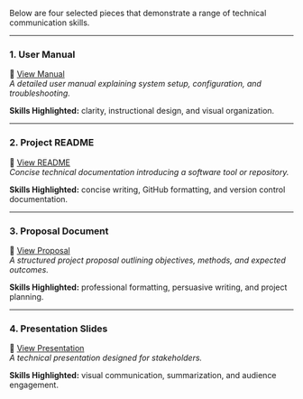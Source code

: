 Below are four selected pieces that demonstrate a range of technical communication skills.

---

### 1. **User Manual**
📄 [View Manual](manual.pdf)  
*A detailed user manual explaining system setup, configuration, and troubleshooting.*

**Skills Highlighted:** clarity, instructional design, and visual organization.

---

### 2. **Project README**
📄 [View README](README_project.md)  
*Concise technical documentation introducing a software tool or repository.*

**Skills Highlighted:** concise writing, GitHub formatting, and version control documentation.

---

### 3. **Proposal Document**
📄 [View Proposal](proposal.pdf)  
*A structured project proposal outlining objectives, methods, and expected outcomes.*

**Skills Highlighted:** professional formatting, persuasive writing, and project planning.

---

### 4. **Presentation Slides**
📄 [View Presentation](presentation.pdf)  
*A technical presentation designed for stakeholders.*

**Skills Highlighted:** visual communication, summarization, and audience engagement.
